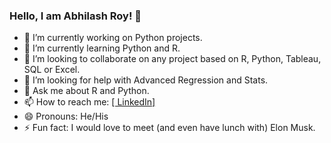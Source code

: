 ### Hello, I am Abhilash Roy! 👋

- 🔭 I’m currently working on Python projects.
- 🌱 I’m currently learning Python and R.
- 👯 I’m looking to collaborate on any project based on R, Python, Tableau, SQL or Excel.
- 🤔 I’m looking for help with Advanced Regression and Stats.
- 💬 Ask me about R and Python.
- 📫 How to reach me: [[ LinkedIn]](https://www.linkedin.com/in/abhilashroy/) 
- 😄 Pronouns: He/His
- ⚡ Fun fact: I would love to meet (and even have lunch with) Elon Musk.
